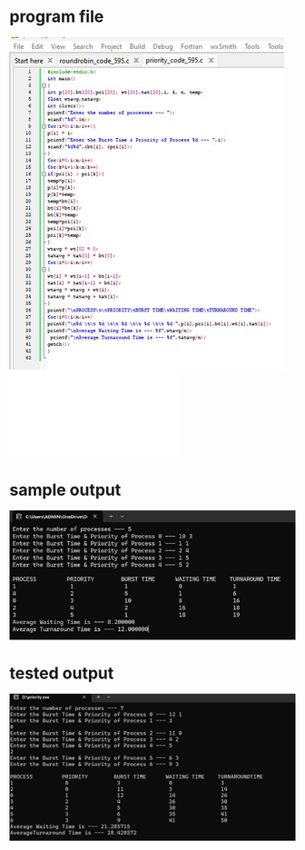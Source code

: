 # program file
![program file](priority_code_595.jpeg)
![program file](priority595.c)

# sample output
![sample output](priority_io_595.jpeg)

# tested output
![tested output](priority_eo_595.jpeg)
